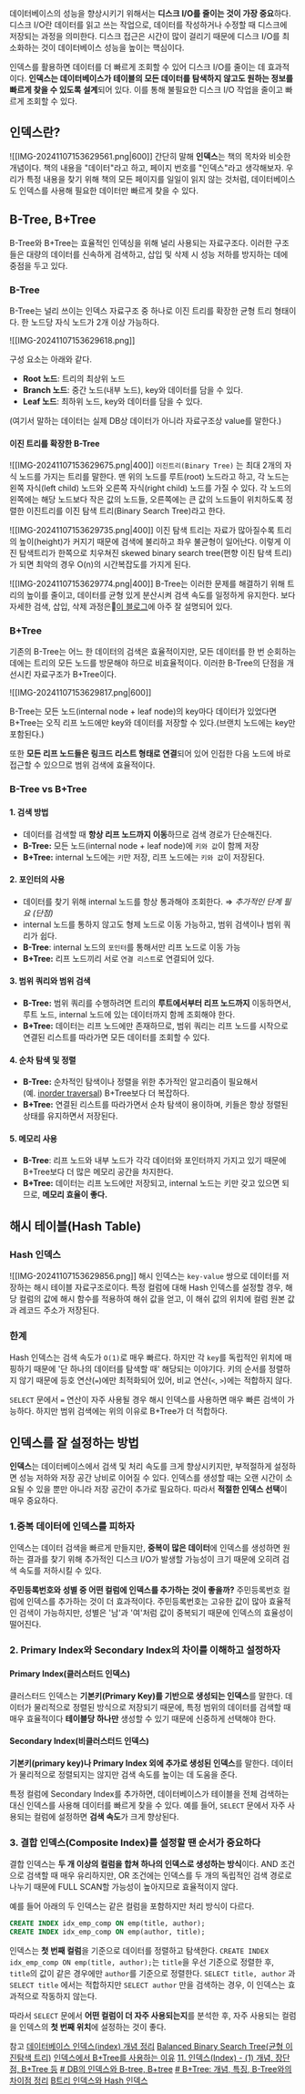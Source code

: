 
데이터베이스의 성능을 향상시키기 위해서는 **디스크 I/O를 줄이는 것이 가장 중요**하다. 디스크 I/O란 데이터를 읽고 쓰는 작업으로, 데이터를 작성하거나 수정할 때 디스크에 저장되는 과정을 의미한다. 디스크 접근은 시간이 많이 걸리기 때문에 디스크 I/O를 최소화하는 것이 데이터베이스 성능을 높이는 핵심이다.

인덱스를 활용하면 데이터를 더 빠르게 조회할 수 있어 디스크 I/O를 줄이는 데 효과적이다. **인덱스는 데이터베이스가 테이블의 모든 데이터를 탐색하지 않고도 원하는 정보를 빠르게 찾을 수 있도록 설계**되어 있다. 이를 통해 불필요한 디스크 I/O 작업을 줄이고 빠르게 조회할 수 있다.

## 인덱스란?
![[IMG-20241107153629561.png|600]]
간단히 말해 **인덱스**는 책의 목차와 비슷한 개념이다. 책의 내용을 "데이터"라고 하고, 페이지 번호를 "인덱스"라고 생각해보자. 우리가 특정 내용을 찾기 위해 책의 모든 페이지를 일일이 읽지 않는 것처럼, 데이터베이스도 인덱스를 사용해 필요한 데이터만 빠르게 찾을 수 있다.

## B-Tree, B+Tree
B-Tree와 B+Tree는 효율적인 인덱싱을 위해 널리 사용되는 자료구조다. 
이러한 구조들은 대량의 데이터를 신속하게 검색하고, 삽입 및 삭제 시 성능 저하를 방지하는 데에 중점을 두고 있다.

### B-Tree
B-Tree는 널리 쓰이는 인덱스 자료구조 중 하나로 이진 트리를 확장한 균형 트리 형태이다.
한 노드당 자식 노드가 2개 이상 가능하다.

![[IMG-20241107153629618.png]]

구성 요소는 아래와 같다.
- **Root 노드**: 트리의 최상위 노드
- **Branch 노드**: 중간 노드(내부 노드), key와 데이터를 담을 수 있다.
- **Leaf 노드**: 최하위 노드, key와 데이터를 담을 수 있다.

(여기서 말하는 데이터는 실제 DB상 데이터가 아니라 자료구조상 value를 말한다.)

#### 이진 트리를 확장한 B-Tree
![[IMG-20241107153629675.png|400]]
`이진트리(Binary Tree)` 는 최대 2개의 자식 노드를 가지는 트리를 말한다.
맨 위의 노드를 루트(root) 노드라고 하고, 각 노드는 왼쪽 자식(left child) 노드와 오른쪽 자식(right child) 노드를 가질 수 있다.
각 노드의 왼쪽에는 해당 노드보다 작은 값의 노드들, 오른쪽에는 큰 값의 노드들이 위치하도록 정렬한 이진트리를 이진 탐색 트리(Binary Search Tree)라고 한다.

![[IMG-20241107153629735.png|400]]
이진 탐색 트리는 자료가 많아질수록 트리의 높이(height)가 커지기 때문에 검색에 불리하고 좌우 불균형이 일어난다.
이렇게 이진 탐색트리가 한쪽으로 치우쳐진 skewed binary search tree(편향 이진 탐색 트리)가 되면 최악의 경우 O(n)의 시간복잡도를 가지게 된다.

![[IMG-20241107153629774.png|400]]
B-Tree는 이러한 문제를 해결하기 위해 트리의 높이를 줄이고, 데이터를 균형 있게 분산시켜 검색 속도를 일정하게 유지한다.
보다 자세한 검색, 삽입, 삭제 과정은[이 블로그](https://rebro.kr/169)에 아주 잘 설명되어 있다.

### B+Tree 
기존의 B-Tree는 어느 한 데이터의 검색은 효율적이지만, 모든 데이터를 한 번 순회하는 데에는 트리의 모든 노드를 방문해야 하므로 비효율적이다. 이러한 B-Tree의 단점을 개선시킨 자료구조가 B+Tree이다. 

![[IMG-20241107153629817.png|600]]

B-Tree는 모든 노드(internal node + leaf node)의 key마다 데이터가 있었다면 B+Tree는 오직 리프 노드에만 key와 데이터를 저장할 수 있다.(브랜치 노드에는 key만 포함된다.)

또한 **모든 리프 노드들은 링크드 리스트 형태로 연결**되어 있어 인접한 다음 노드에 바로 접근할 수 있으므로 범위 검색에 효율적이다.


### B-Tree vs B+Tree

#### 1. 검색 방법
- 데이터를 검색할 때 **항상 리프 노드까지 이동**하므로 검색 경로가 단순해진다.
- **B-Tree:** 모든 노드(internal node + leaf node)에 `키와 값`이 함께 저장
- **B+Tree:** internal 노드에는 `키`만 저장, 리프 노드에는 `키와 값`이 저장된다.

#### 2. **포인터의 사용**
- 데이터를 찾기 위해 internal 노드를 항상 통과해야 조회한다. ⇒ _추가적인 단계 필요 (단점)_
- internal 노드를 통하지 않고도 형제 노드로 이동 가능하고, 범위 검색이나 범위 쿼리가 쉽다.
- **B-Tree**: internal 노드의 `포인터`를 통해서만 리프 노드로 이동 가능
- **B+Tree:** 리프 노드끼리 서로 `연결 리스트`로 연결되어 있다.

#### 3. 범위 쿼리와 범위 검색
- **B-Tree:** 범위 쿼리를 수행하려면 트리의 **루트에서부터 리프 노드까지** 이동하면서, 루트 노드, internal 노드에 있는 데이터까지 함께 조회해야 한다.
- **B+Tree:** 데이터는 리프 노드에만 존재하므로, 범위 쿼리는 리프 노드를 시작으로 연결된 리스트를 따라가면 모든 데이터를 조회할 수 있다.

#### 4. 순차 탐색 및 정렬
- **B-Tree:** 순차적인 탐색이나 정렬을 위한 추가적인 알고리즘이 필요해서 (예. [inorder traversal](https://engineerinsight.tistory.com/321#%E2%9C%94%EF%B8%8F%C2%A0inorder%20traversal%20(%EC%A4%91%EC%9C%84%20%EC%88%9C%ED%9A%8C)-1)) B+Tree보다 더 복잡하다.
- **B+Tree:** 연결된 리스트를 따라가면서 순차 탐색이 용이하며, 키들은 항상 정렬된 상태를 유지하면서 저장된다.

#### 5. 메모리 사용
- **B-Tree**: 리프 노드와 내부 노드가 각각 데이터와 포인터까지 가지고 있기 때문에 B+Tree보다 더 많은 메모리 공간을 차지한다.
- **B+Tree:** 데이터는 리프 노드에만 저장되고, internal 노드는 키만 갖고 있으면 되므로, **메모리 효율이 좋다.**


## 해시 테이블(Hash Table)

### Hash 인덱스
![[IMG-20241107153629856.png]]
해시 인덱스는 `key-value` 쌍으로 데이터를 저장하는 해시 테이블 자료구조로이다.
특정 컬럼에 대해 Hash 인덱스를 설정할 경우, 해당 컬럼의 값에 해시 함수를 적용하여 해쉬 값을 얻고, 이 해쉬 값의 위치에 컬럼 원본 값과 레코드 주소가 저장된다.

### 한계
Hash 인덱스는 검색 속도가 `O(1)`로 매우 빠르다. 
하지만 각 `key`를 독립적인 위치에 매핑하기 때문에 '단 하나의 데이터를 탐색할 때' 해당되는 이야기다. 
키의 순서를 정렬하지 않기 때문에 등호 연산(`=`)에만 최적화되어 있어, 비교 연산(`<`, `>`)에는 적합하지 않다.

`SELECT` 문에서 `=` 연산이 자주 사용될 경우 해시 인덱스를 사용하면 매우 빠른 검색이 가능하다. 하지만 범위 검색에는 위의 이유로 B+Tree가 더 적합하다.


## 인덱스를 잘 설정하는 방법
**인덱스**는 데이터베이스에서 검색 및 처리 속도를 크게 향상시키지만, 부적절하게 설정하면 성능 저하와 저장 공간 낭비로 이어질 수 있다. 인덱스를 생성할 때는 오랜 시간이 소요될 수 있을 뿐만 아니라 저장 공간이 추가로 필요하다. 따라서 **적절한 인덱스 선택**이 매우 중요하다.

### 1.중복 데이터에 인덱스를 피하자
인덱스는 데이터 검색을 빠르게 만들지만, **중복이 많은 데이터**에 인덱스를 생성하면 원하는 결과를 찾기 위해 추가적인 디스크 I/O가 발생할 가능성이 크기 때문에 오히려 검색 속도를 저하시킬 수 있다.

**주민등록번호와 성별 중 어떤 컬럼에 인덱스를 추가하는 것이 좋을까?**
주민등록번호 컬럼에 인덱스를 추가하는 것이 더 효과적이다. 주민등록번호는 고유한 값이 많아 효율적인 검색이 가능하지만, 성별은 '남'과 '여'처럼 값이 중복되기 때문에 인덱스의 효율성이 떨어진다.

### 2. Primary Index와 Secondary Index의 차이를 이해하고 설정하자

#### Primary Index(클러스터드 인덱스)
클러스터드 인덱스는 **기본키(Primary Key)를 기반으로 생성되는 인덱스**를 말한다.
데이터가 물리적으로 정렬된 방식으로 저장되기 때문에, 특정 범위의 데이터를 검색할 때 매우 효율적이다
**테이블당 하나만** 생성할 수 있기 때문에 신중하게 선택해야 한다.

#### Secondary Index(비클러스터드 인덱스)
**기본키(primary key)나 Primary Index 외에 추가로 생성된 인덱스**를 말한다.
데이터가 물리적으로 정렬되지는 않지만 검색 속도를 높이는 데 도움을 준다.

특정 컬럼에 Secondary Index를 추가하면, 데이터베이스가 테이블을 전체 검색하는 대신 인덱스를 사용해 데이터를 빠르게 찾을 수 있다.
예를 들어, `SELECT` 문에서 자주 사용되는 컬럼에 설정하면 **검색 속도**가 크게 향상된다.


### 3. 결합 인덱스(Composite Index)를 설정할 땐 순서가 중요하다
결합 인덱스는 **두 개 이상의 컬럼을 합쳐 하나의 인덱스로 생성하는 방식**이다. 
AND 조건으로 검색할 때 매우 유리하지만, OR 조건에는 인덱스를 두 개의 독립적인 검색 경로로 나누기 때문에 FULL SCAN할 가능성이 높아지므로 효율적이지 않다.

예를 들어 아래의 두 인덱스는 같은 컬럼을 포함하지만 처리 방식이 다르다.
```sql
CREATE INDEX idx_emp_comp ON emp(title, author);
CREATE INDEX idx_emp_comp ON emp(author, title);
```
인덱스는 **첫 번째 컬럼**을 기준으로 데이터를 정렬하고 탐색한다. 
`CREATE INDEX idx_emp_comp ON emp(title, author);`는 `title`을 우선 기준으로 정렬한 후, `title`의 값이 같은 경우에만 `author`를 기준으로 정렬한다.
`SELECT title, author` 과 `SELECT title` 에서는 적합하지만 `SELECT author` 만을 검색하는 경우, 이 인덱스는 효과적으로 작동하지 않는다.

따라서 `SELECT` 문에서 **어떤 컬럼이 더 자주 사용되는지**를 분석한 후, 자주 사용되는 컬럼을 인덱스의 **첫 번째 위치**에 설정하는 것이 좋다.





참고
[데이터베이스 인덱스(index) 개념 정리](https://ittrue.tistory.com/331#google_vignette)
[Balanced Binary Search Tree(균형 이진탐색 트리)](https://jeonyoungho.github.io/posts/Balanced-Binary-Search-Tree/)
[인덱스에서 B+Tree를 사용하는 이유](https://munak.tistory.com/182)
[11. 인덱스(Index) - (1) 개념, 장단점, B+Tree 등](https://rebro.kr/167)
[# DB의 인덱스와 B-tree, B+tree](https://escapefromcoding.tistory.com/731)
[# B+Tree: 개념, 특징, B-Tree와의 차이점 정리](https://engineerinsight.tistory.com/336)
[B트리 인덱스와 Hash 인덱스](https://bugoverdose.github.io/computer-science/btree-index-and-hash-index/)

